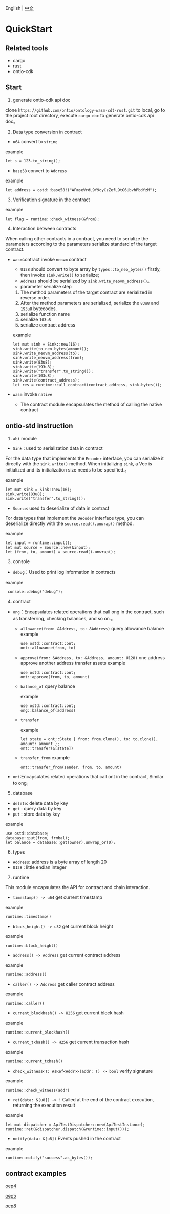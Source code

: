 
English | [中文](tutorial_cn.md)

# QuickStart

## Related tools
- cargo
- rust
- ontio-cdk

## Start
1. generate ontio-cdk api doc

clone `https://github.com/ontio/ontology-wasm-cdt-rust.git` to local, go to the project root directory, execute `cargo doc` to generate ontio-cdk api doc。

2. Data type conversion in contract
- `u64` convert to `string`

example
```
let s = 123.to_string();
```
- `base58` convert to `Address`

example
```
let address = ostd::base58!("AFmseVrdL9f9oyCzZefL9tG6UbvhPbdYzM");
```

3. Verification signature in the contract

example
```
let flag = runtime::check_witness(&from);
```

4. Interaction between contracts

When calling other contracts in a contract, you need to serialize the parameters according to the parameters serialize standard of the target contract.
- `wasm`contract invoke `neovm` contract
   - `U128` should convert to byte array by `types::to_neo_bytes()` firstly, then invoke `sink.write()` to serialize;
   - `Address` should be serialized by `sink.write_neovm_address()`。
   - parameter serialize step
    1. The method parameters of the target contract are serialized in reverse order.
    2. After the method parameters are serialized, serialize the `83u8` and `193u8` bytecodes.
    3. serialize function name
    4. serialize `103u8`
    5. serialize contract address

    example
    ```
    let mut sink = Sink::new(16);
    sink.write(to_neo_bytes(amount));
    sink.write_neovm_address(to);
    sink.write_neovm_address(from);
    sink.write(83u8);
    sink.write(193u8);
    sink.write("transfer".to_string());
    sink.write(103u8);
    sink.write(contract_address);
    let res = runtime::call_contract(contract_address, sink.bytes());
    ```
- `wasm` invoke `native`
   - The contract module encapsulates the method of calling the native contract

## ontio-std instruction

1. `abi` module
- `Sink`  : used to serialization data in contract

For the data type that implements the `Encoder` interface, you can serialize it directly with the `sink.write()` method.
When initializing `sink`, a Vec is initialized and its initialization size needs to be specified.。

example
```
let mut sink = Sink::new(16);
sink.write(83u8);
sink.write("transfer".to_string());
```

- `Source`: used to deserialize of data in contract

For data types that implement the `Decoder` interface type, you can deserialize directly with the `source.read().unwrap()` method.

example
```
let input = runtime::input();
let mut source = Source::new(&input);
let (from, to, amount) = source.read().unwrap();
```

3. console

- `debug`：Used to print log information in contracts

example
```
 console::debug("debug");
```

4. contract
- `ong`：Encapsulates related operations that call ong in the contract, such as transferring, checking balances, and so on.。
  - `allowance(from: &Address, to: &Address)` query allowance balance
    example
    ```
    use ostd::contract::ont;
    ont::allowance(from, to)
    ```
  - `approve(from: &Address, to: &Address, amount: U128)` one address approve another address transfer assets
    example
    ```
    use ostd::contract::ont;
    ont::approve(from, to, amount)
    ```
  - `balance_of` query balance

     example
     ```
     use ostd::contract::ont;
     ong::balance_of(address)
     ```
  - `transfer`

    example
    ```
    let state = ont::State { from: from.clone(), to: to.clone(), amount: amount };
    ont::transfer(&[state])
    ```
  - `transfer_from`
    example
    ```
    ont::transfer_from(sender, from, to, amount)
    ```
- `ont`:Encapsulates related operations that call ont in the contract, Similar to ong。

5. database
- `delete`: delete data by key
- `get`   : query data by key
- `put`   : store data by key

example
```
use ostd::database;
database::put(from, frmbal);
let balance = database::get(owner).unwrap_or(0);
```

6. types
- `Address`: address is a byte array of length 20
- `U128`   : little endian integer

7. runtime

This module encapsulates the API for contract and chain interaction.

- `timestamp() -> u64` get current timestamp

example
```
runtime::timestamp()
```
- `block_height() -> u32` get current block height

example
```
runtime::block_height()
```
- `address() -> Address` get current contract address

example
```
runtime::address()
```

- `caller() -> Address` get caller contract address

example
```
runtime::caller()
```
- `current_blockhash() -> H256` get current block hash

example
```
runtime::current_blockhash()
```
- `current_txhash() -> H256` get current transaction hash

example
```
runtime::current_txhash()
```
- `check_witness<T: AsRef<Addr>>(addr: T) -> bool` verify signature

example
```
runtime::check_witness(addr)
```
- `ret(data: &[u8]) -> !` Called at the end of the contract execution, returning the execution result

example
```
let mut dispatcher = ApiTestDispatcher::new(ApiTestInstance);
runtime::ret(&dispatcher.dispatch(&runtime::input()));
```
- `notify(data: &[u8])` Events pushed in the contract

example
```
runtime::notify("success".as_bytes());
```


## contract examples

[oep4](examples/token-zero-copy)

[oep5](examples/oep5token)

[oep8](examples/oep8token)
